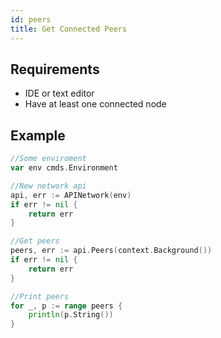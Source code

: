 ```yaml
---
id: peers
title: Get Connected Peers
---
```


## Requirements

- IDE or text editor
- Have at least one connected node

## Example

```go
//Some enviroment
var env cmds.Environment

//New network api
api, err := APINetwork(env)
if err != nil {
	return err
}

//Get peers
peers, err := api.Peers(context.Background())
if err != nil {
	return err
}

//Print peers
for _, p := range peers {
    println(p.String())
}
```
